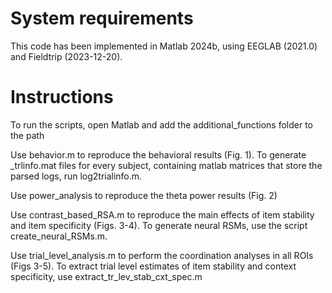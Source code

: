 # System requirements

This code has been implemented in Matlab 2024b, using EEGLAB (2021.0) and Fieldtrip (2023-12-20). 

# Instructions

To run the scripts, open Matlab and add the additional_functions folder to the path 

Use behavior.m to reproduce the behavioral results (Fig. 1). To generate _trlinfo.mat files for every subject, containing matlab matrices that store the parsed logs, run log2trialinfo.m. 

Use power_analysis to reproduce the theta power results (Fig. 2) 

Use contrast_based_RSA.m to reproduce the main effects of item stability and item specificity (Figs. 3-4). To generate neural RSMs, use the script create_neural_RSMs.m.

Use trial_level_analysis.m to perform the coordination analyses in all ROIs (Figs 3-5). To extract trial level estimates of item stability and context specificity, use extract_tr_lev_stab_cxt_spec.m







